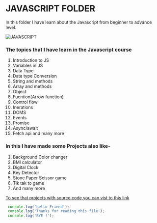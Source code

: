 # JAVASCRIPT FOLDER
In  this folder I have learn about the Javascript from beginner to advance level.

![JAVASCRIPT](/javascript-folder/Images/js-logo.webp)

### The topics that I have learn in the Javascript course
1. Introduction to JS
2. Variables in JS
3. Data Type
4. Data type Conversion
5. String and methods
6. Array and methods
7. Object
8. Fucntion(Arrow function)
9. Control flow
10. Inerations
11. DOMS
12. Events
13. Promise
14. Async/await
15. Fetch api and many more


### In this I have made some Projects also like-
1. Background Color changer
2. BMI calculator
3. Digital Clock
4. Key Detector
5. Stone Paper Scissor game
6. Tik tak to game
7. And many more

[To see that projects with source code,you can vist to this link](https://github.com/Akhil-Jharoria/javascript-folder/tree/main/projects)


```javascript
 console.log('hello Friend');
 console.log('Thanks for reading this file');
 console.log('BYE !');
```